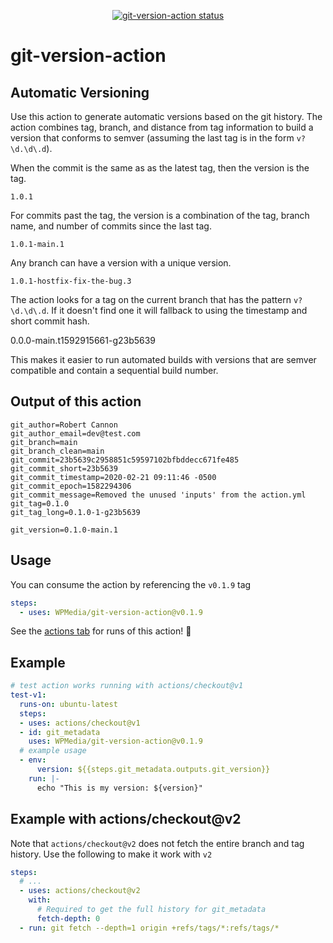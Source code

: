 
<p align="center">
  <a href="https://github.com/WPMedia/git-version-action/actions"><img alt="git-version-action status" src="https://github.com/WPMedia/git-version-action/workflows/units-test/badge.svg"></a>
</p>

# git-version-action

## Automatic Versioning

Use this action to generate automatic versions based on the git history. The action combines
tag, branch, and distance from tag information to build a version that conforms to semver
(assuming the last tag is in the form `v?\d.\d\.d`).

When the commit is the same as as the latest tag, then the version is the tag.

    1.0.1

For commits past the tag, the version is a combination of the tag, branch name, and number of commits since the last tag.

    1.0.1-main.1

Any branch can have a version with a unique version.

    1.0.1-hostfix-fix-the-bug.3

The action looks for a tag on the current branch that has the pattern `v?\d.\d\.d`. If it doesn't find one it will fallback to using the timestamp and short commit hash.

   0.0.0-main.t1592915661-g23b5639

This makes it easier to run automated builds with versions that are semver compatible and contain a sequential build number.

## Output of this action

    git_author=Robert Cannon
    git_author_email=dev@test.com
    git_branch=main
    git_branch_clean=main
    git_commit=23b5639c2958851c59597102bfbddecc671fe485
    git_commit_short=23b5639
    git_commit_timestamp=2020-02-21 09:11:46 -0500
    git_commit_epoch=1582294306
    git_commit_message=Removed the unused 'inputs' from the action.yml
    git_tag=0.1.0
    git_tag_long=0.1.0-1-g23b5639

    git_version=0.1.0-main.1

## Usage

You can consume the action by referencing the `v0.1.9` tag

```yaml
steps:
  - uses: WPMedia/git-version-action@v0.1.9
```

See the [actions tab](https://github.com/WPMedia/git-version-action/actions) for runs of this action! :rocket:

## Example

```yaml
# test action works running with actions/checkout@v1
test-v1:
  runs-on: ubuntu-latest
  steps:
  - uses: actions/checkout@v1
  - id: git_metadata
    uses: WPMedia/git-version-action@v0.1.9
  # example usage
  - env:
      version: ${{steps.git_metadata.outputs.git_version}}
    run: |-
      echo "This is my version: ${version}"
```

## Example with actions/checkout@v2

Note that `actions/checkout@v2` does not fetch the entire branch and tag history. Use the following to make it work with `v2`

```yaml
steps:
  # ...
  - uses: actions/checkout@v2
    with:
      # Required to get the full history for git_metadata
      fetch-depth: 0
  - run: git fetch --depth=1 origin +refs/tags/*:refs/tags/*
```
